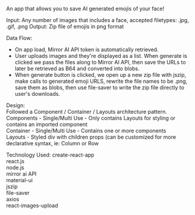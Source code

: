 An app that allows you to save AI generated emojis of your face!

Input: Any number of images that includes a face, accepted filetypes: .jpg, .gif, .png
Output: Zip file of emojis in png format

Data Flow:

- On app load, Mirror AI API token is automatically retrieved. <br />
- User uploads images and they're displayed as a list. When generate is clicked we pass the files along to Mirror AI API, then   save the URLs to later be retrieved as B64 and converted into blobs. 
- When generate button is clicked, we open up a new zip file with jszip, make calls to generated emoji URLS, rewrite the file     names to be .png, save them as blobs, then use file-saver to write the zip file directly to user's downloads. 


Design: <br />
Followed a Component / Container / Layouts architecture pattern. <br />
Components - Single/Multi Use - Only contains Layouts for styling or contains an imported component <br />
Container - Single/Multi Use - Contains one or more components <br />
Layouts - Styled div with children props (can be customized for more declarative syntax, ie: Column or Row <br />

Technology Used:
create-react-app <br />
react.js <br />
node.js <br />
mirror ai API <br />
material-ui <br />
jszip <br />
file-saver <br />
axios <br />
react-images-upload <br />
